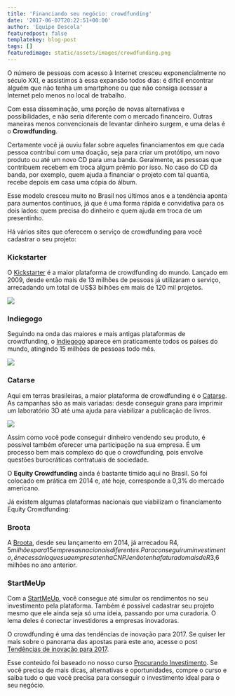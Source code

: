 ```yaml
---
title: 'Financiando seu negócio: crowdfunding'
date: '2017-06-07T20:22:51+00:00'
author: 'Equipe Descola'
featuredpost: false
templatekey: blog-post
tags: []
featuredimage: static/assets/images/crowdfunding.png
---
```


O número de pessoas com acesso à Internet cresceu exponencialmente no século XXI, e assistimos à essa expansão todos dias: é difícil encontrar alguém que não tenha um smartphone ou que não consiga acessar a Internet pelo menos no local de trabalho.

Com essa disseminação, uma porção de novas alternativas e possibilidades, e não seria diferente com o mercado financeiro. Outras maneiras menos convencionais de levantar dinheiro surgem, e uma delas é o **Crowdfunding**.

Certamente você já ouviu falar sobre aqueles financiamentos em que cada pessoa contribui com uma doação, seja para criar um protótipo, um novo produto ou até um novo CD para uma banda. Geralmente, as pessoas que contribuem recebem em troca algum prêmio por isso. No caso do CD da banda, por exemplo, quem ajuda a financiar o projeto com tal quantia, recebe depois em casa uma cópia do álbum.

Esse modelo cresceu muito no Brasil nos últimos anos e a tendência aponta para aumentos contínuos, já que é uma forma rápida e convidativa para os dois lados: quem precisa do dinheiro e quem ajuda em troca de um presentinho.

Há vários sites que oferecem o serviço de crowdfunding para você cadastrar o seu projeto:

### Kickstarter

O [Kickstarter](https://www.kickstarter.com/) é a maior plataforma de crowdfunding do mundo. Lançado em 2009, desde então mais de 13 milhões de pessoas já utilizaram o serviço, arrecadando um total de US$3 bilhões em mais de 120 mil projetos.

[![](https://descola.org/drops/wp-content/uploads/2017/06/kickstarter-1024x821.png)](https://www.kickstarter.com/)

### Indiegogo

Seguindo na onda das maiores e mais antigas plataformas de crowdfunding, o [Indiegogo](https://www.indiegogo.com/) aparece em praticamente todos os países do mundo, atingindo 15 milhões de pessoas todo mês.

[![](https://descola.org/drops/wp-content/uploads/2017/06/indiegogo-1024x694.png)](https://www.indiegogo.com/)

### Catarse

Aqui em terras brasileiras, a maior plataforma de crowdfunding é o [Catarse](https://www.catarse.me/). As campanhas são as mais variadas: desde conseguir grana para imprimir um laboratório 3D até uma ajuda para viabilizar a publicação de livros.

[![](https://descola.org/drops/wp-content/uploads/2017/06/catarse1-1024x746.png)](https://www.catarse.me/)

Assim como você pode conseguir dinheiro vendendo seu produto, é possível também oferecer uma participação na sua empresa. É um processo bem mais complexo do que o crowdfunding, pois envolve questões burocráticas contratuais de sociedade.

O **Equity Crowdfunding** ainda é bastante tímido aqui no Brasil. Só foi colocado em prática em 2014 e, até hoje, corresponde a 0,3% do mercado americano.

Já existem algumas plataformas nacionais que viabilizam o financiamento Equity Crowdfunding:

### Broota

A [Broota](https://www.broota.com.br/), desde seu lançamento em 2014, já arrecadou R$4,5 milhões para 15 empresas nacionais diferentes. Para conseguir um investimento, é necessário que sua empresa tenha CNPJ e não tenha faturado mais de R$3,6 milhões no ano anterior.

### StartMeUp

Com a [StartMeUp](https://www.startmeup.com.br/), você consegue até simular os rendimentos no seu investimento pela plataforma. Também é possível cadastrar seu projeto mesmo que ele ainda seja só uma ideia, passando por uma curadoria. O lema deles é conectar investidores a empresas inovadoras.

O crowdfunding é uma das tendências de inovação para 2017. Se quiser ler mais sobre o panorama das apostas para este ano, acesse o post [Tendências de inovação para 2017](https://descola.org/drops/tendencias-de-inovacao-para-2017/).

Esse conteúdo foi baseado no nosso curso [Procurando Investimento](https://descola.org/curso/procurando-investimento). Se você precisa de mais dicas, alternativas e oportunidades, compre o curso e saiba tudo o que você precisa para conseguir o investimento ideal para o seu negócio.

